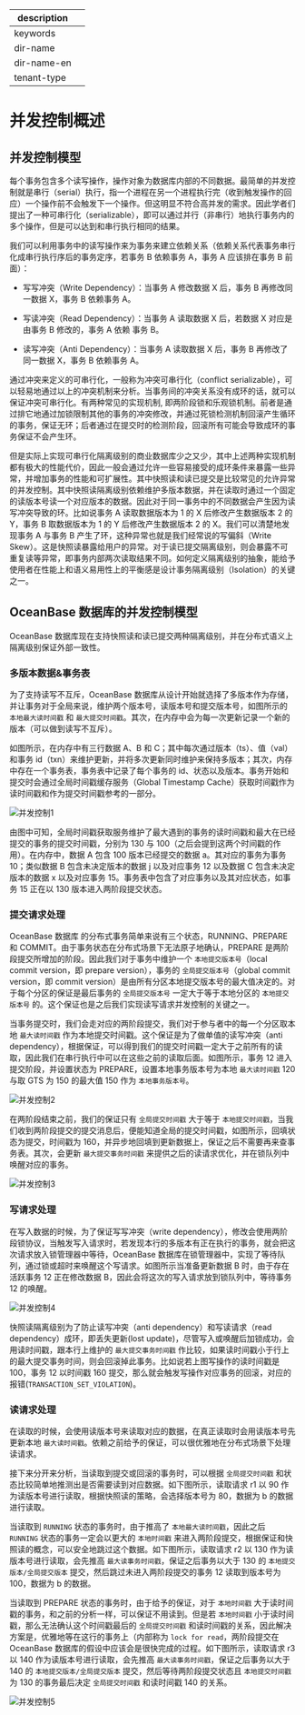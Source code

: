 |description||
|---|---|
|keywords||
|dir-name||
|dir-name-en||
|tenant-type||

# 并发控制概述

## 并发控制模型

每个事务包含多个读写操作，操作对象为数据库内部的不同数据。最简单的并发控制就是串行（serial）执行，指一个进程在另一个进程执行完（收到触发操作的回应）一个操作前不会触发下一个操作。但这明显不符合高并发的需求。因此学者们提出了一种可串行化（serializable），即可以通过并行（非串行）地执行事务内的多个操作，但是可以达到和串行执行相同的结果。

我们可以利用事务中的读写操作来为事务来建立依赖关系（依赖关系代表事务串行化成串行执行序后的事务定序，若事务 B 依赖事务 A，事务 A 应该排在事务 B 前面）：

* 写写冲突（Write Dependency）：当事务 A 修改数据 X 后，事务 B 再修改同一数据 X，事务 B 依赖事务 A。

* 写读冲突（Read Dependency）：当事务 A 读取数据 X 后，若数据 X 对应是由事务 B 修改的，事务 A 依赖 事务 B。

* 读写冲突（Anti Dependency）：当事务 A 读取数据 X 后，事务 B 再修改了同一数据 X，事务 B 依赖事务 A。

通过冲突来定义的可串行化，一般称为冲突可串行化（conflict serializable），可以轻易地通过以上的冲突机制来分析。当事务间的冲突关系没有成环的话，就可以保证冲突可串行化。有两种常见的实现机制, 即两阶段锁和乐观锁机制。前者是通过排它地通过加锁限制其他的事务的冲突修改，并通过死锁检测机制回滚产生循环的事务，保证无环；后者通过在提交时的检测阶段，回滚所有可能会导致成环的事务保证不会产生环。

但是实际上实现可串行化隔离级别的商业数据库少之又少，其中上述两种实现机制都有极大的性能代价，因此一般会通过允许一些容易接受的成环条件来暴露一些异常，并增加事务的性能和可扩展性。其中快照读和读已提交是比较常见的允许异常的并发控制。其中快照读隔离级别依赖维护多版本数据，并在读取时通过一个固定的读版本号读一个对应版本的数据。因此对于同一事务中的不同数据会产生因为读写冲突导致的环。比如说事务 A 读取数据版本为 1 的 X 后修改产生数据版本 2 的 Y，事务 B 取数据版本为 1 的 Y 后修改产生数据版本 2 的 X。我们可以清楚地发现事务 A 与事务 B 产生了环，这种异常也就是我们经常说的写偏斜（Write Skew）。这是快照读暴露给用户的异常。对于读已提交隔离级别，则会暴露不可重复读等异常，即事务内部两次读取结果不同。如何定义隔离级别的抽象，能给予使用者在性能上和语义易用性上的平衡感是设计事务隔离级别（Isolation）的关键之一。

## OceanBase 数据库的并发控制模型

OceanBase 数据库现在支持快照读和读已提交两种隔离级别，并在分布式语义上隔离级别保证外部一致性。

### 多版本数据\&事务表

为了支持读写不互斥，OceanBase 数据库从设计开始就选择了多版本作为存储，并让事务对于全局来说，维护两个版本号，读版本号和提交版本号，如图所示的 `本地最大读时间戳` 和 `最大提交时间戳`。其次，在内存中会为每一次更新记录一个新的版本（可以做到读写不互斥）。

如图所示，在内存中有三行数据 A、B 和 C；其中每次通过版本（ts）、值（val）和事务 id（txn）来维护更新，并将多次更新同时维护来保持多版本；其次，内存中存在一个事务表，事务表中记录了每个事务的 id、状态以及版本。事务开始和提交时会通过全局时间戳缓存服务（Global Timestamp Cache）获取时间戳作为读时间戳和作为提交时间戳参考的一部分。

![并发控制1](https://help-static-aliyun-doc.aliyuncs.com/assets/img/zh-CN/8963623461/p358818.jpg)

由图中可知，全局时间戳获取服务维护了最大遇到的事务的读时间戳和最大在已经提交的事务的提交时间戳，分别为 130 与 100（之后会提到这两个时间戳的作用）。在内存中，数据 A 包含 100 版本已经提交的数据 a。其对应的事务为事务 10；类似数据 B 包含未决定版本的数据 j 以及对应事务 12 以及数据 C 包含未决定版本的数据 x 以及对应事务 15。事务表中包含了对应事务以及其对应状态，如事务 15 正在以 130 版本进入两阶段提交状态。

### 提交请求处理

OceanBase 数据库 的分布式事务简单来说有三个状态，RUNNING、PREPARE 和 COMMIT。由于事务状态在分布式场景下无法原子地确认，PREPARE 是两阶段提交所增加的阶段。因此我们对于事务中维护一个 `本地提交版本号`（local commit version，即 prepare version），事务的 `全局提交版本号`（global commit version，即 commit version）是由所有分区本地提交版本号的最大值决定的。对于每个分区的保证是最后事务的 `全局提交版本号` 一定大于等于本地分区的 `本地提交版本号` 的。这个保证也是之后我们实现读写请求并发控制的关键之一。

当事务提交时，我们会走对应的两阶段提交，我们对于参与者中的每一个分区取本地 `最大读时间戳` 作为本地提交时间戳。这个保证是为了做单值的读写冲突（anti dependency），根据保证，可以得到我们的提交时间戳一定大于之前所有的读取，因此我们在串行执行中可以在这些之前的读取后面。如图所示，事务 12 进入提交阶段，并设置状态为 PREPARE，设置本地事务版本号为本地 `最大读时间戳` 120 与取 GTS 为 150 的最大值 150 作为 `本地事务版本号`。

![并发控制2](https://help-static-aliyun-doc.aliyuncs.com/assets/img/zh-CN/8963623461/p358819.jpg)

在两阶段结束之前，我们的保证只有 `全局提交时间戳` 大于等于 `本地提交时间戳`，当我们收到两阶段提交的提交消息后，便能知道全局的提交时间戳，如图所示，回填状态为提交，时间戳为 160，并异步地回填到更新数据上，保证之后不需要再来查事务表。其次，会更新 `最大提交事务时间戳` 来提供之后的读请求优化，并在锁队列中唤醒对应的事务。

![并发控制3](https://help-static-aliyun-doc.aliyuncs.com/assets/img/zh-CN/8963623461/p358823.jpg)

### 写请求处理

在写入数据的时候，为了保证写写冲突（write dependency），修改会使用两阶段锁协议，当触发写入请求时，若发现本行的多版本有正在执行的事务，就会把这次请求放入锁管理器中等待，OceanBase 数据库在锁管理器中，实现了等待队列，通过锁或超时来唤醒这个写请求。如图所示当准备更新数据 B 时，由于存在活跃事务 12 正在修改数据 B，因此会将这次的写入请求放到锁队列中，等待事务 12 的唤醒。

![并发控制4](https://help-static-aliyun-doc.aliyuncs.com/assets/img/zh-CN/8963623461/p358842.jpg)

快照读隔离级别为了防止读写冲突（anti dependency）和写读请求（read dependency）成环，即丢失更新(lost update)，尽管写入或唤醒后加锁成功，会用读时间戳，跟本行上维护的 `最大提交事务时间戳` 作比较，如果读时间戳小于行上的最大提交事务时间，则会回滚掉此事务。比如说若上图写操作的读时间戳是 100，事务 12 以时间戳 160 提交，那么就会触发写操作对应事务的回滚，对应的报错(`TRANSACTION_SET_VIOLATION`)。

### 读请求处理

在读取的时候，会使用读版本号来读取对应的数据，在真正读取时会用读版本号先更新本地 `最大读时间戳`。依赖之前给予的保证，可以很优雅地在分布式场景下处理读请求。

接下来分开来分析，当读取到提交或回滚的事务时，可以根据 `全局提交时间戳` 和状态比较简单地推测出是否需要读到对应数据。如下图所示，读取请求 r1 以 90 作为读版本号进行读取，根据快照读的策略，会选择版本号为 80，数据为 b 的数据进行读取。

当读取到 `RUNNING` 状态的事务时，由于推高了 `本地最大读时间戳`，因此之后 `RUNNING` 状态的事务一定会以更大的 `本地时间戳` 来进入两阶段提交，根据保证和快照读的概念，可以安全地跳过这个数据。如下图所示，读取请求 r2 以 130 作为读版本号进行读取，会先推高 `最大读事务时间戳`，保证之后事务以大于 130 的 `本地提交版本/全局提交版本` 提交，然后跳过未进入两阶段提交的事务 12 读取到版本号为 100，数据为 b 的数据。

当读取到 PREPARE 状态的事务时，由于给予的保证，对于 `本地时间戳` 大于读时间戳的事务，和之前的分析一样，可以保证不用读到。但是若 `本地时间戳` 小于读时间戳，那么无法确认这个时间戳最后的 `全局提交时间戳` 和读时间戳的关系，因此解决方案是，优雅地等在这行的事务上（内部称为 `lock for read`，两阶段提交在 OceanBase 数据库的假设中应该会是很快完成的过程。如下图所示，读取请求 r3 以 140 作为读版本号进行读取，会先推高 `最大读事务时间戳`，保证之后事务以大于 140 的 `本地提交版本/全局提交版本` 提交，然后等待两阶段提交状态且 `本地提交时间戳` 为 130 的事务最后决定 `全局提交时间戳` 和读时间戳 140 的关系。

![并发控制5](https://help-static-aliyun-doc.aliyuncs.com/assets/img/zh-CN/8963623461/p358846.jpg)
